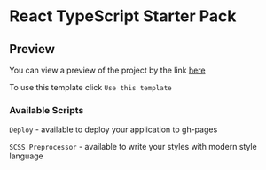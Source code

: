 # React TypeScript Starter Pack

## Preview 
You can view a preview of the project by the link [here](https://liubomyr19.github.io/phone_catalog/)


To use this template click `Use this template`

### Available Scripts

`Deploy` - available to deploy your application to gh-pages

`SCSS Preprocessor` - available to write your styles with modern style language
